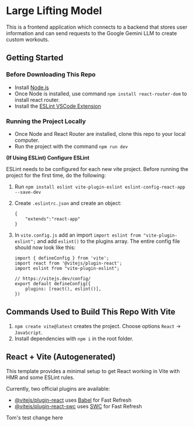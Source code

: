 # Large Lifting Model

This is a frontend application which connects to a backend that stores user information and can send requests to the Google Gemini LLM to create custom workouts.

## Getting Started

### Before Downloading This Repo

-  Install [Node.js](https://nodejs.org/en/download/package-manager)
-  Once Node is installed, use command `npm install react-router-dom` to install react router.
-  Install the [ESLint VSCode Extension](https://marketplace.visualstudio.com/items?itemName=dbaeumer.vscode-eslint)

### Running the Project Locally

-  Once Node and React Router are installed, clone this repo to your local computer.
-  Run the project with the command `npm run dev`

**(If Using ESLint) Configure ESLint**

ESLint needs to be configured for each new vite project. Before running the project for the first time, do the following:

1. Run `npm install eslint vite-plugin-eslint eslint-config-react-app --save-dev`
1. Create `.eslintrc.json` and create an object:
   ```
   {
       "extends":"react-app"
   }
   ```
1. In `vite.config.js` add an import `import eslint from "vite-plugin-eslint";` and add `eslint()` to the plugins array. The entire config file should now look like this:

   ```
   import { defineConfig } from 'vite';
   import react from '@vitejs/plugin-react';
   import eslint from "vite-plugin-eslint";

   // https://vitejs.dev/config/
   export default defineConfig({
       plugins: [react(), eslint()],
   })
   ```

## Commands Used to Build This Repo With Vite

1. `npm create vite@latest` creates the project. Choose options `React` -> `JavaScript`.
1. Install dependencies with `npm i` in the root folder.

## React + Vite (Autogenerated)

This template provides a minimal setup to get React working in Vite with HMR and some ESLint rules.

Currently, two official plugins are available:

-  [@vitejs/plugin-react](https://github.com/vitejs/vite-plugin-react/blob/main/packages/plugin-react/README.md) uses [Babel](https://babeljs.io/) for Fast Refresh
-  [@vitejs/plugin-react-swc](https://github.com/vitejs/vite-plugin-react-swc) uses [SWC](https://swc.rs/) for Fast Refresh

Tom's test change here
